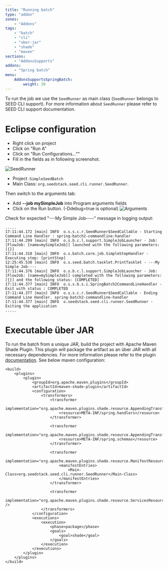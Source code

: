 ```yaml
---
title: "Running batch"
type: "addon"
zones:
    - "Addons"
tags:
    - "batch"
    - "cli"
    - "uber-jar"
    - "shade"
    - "maven"
sections:
    - "AddonsSupports"
addons:
    - "Spring batch"
menu:
    AddonsSupportsSpringBatch:
        weight: 30
---
```


To run the job we use the `SeedRunner` as main class (`SeedRunner` belongs to SEED CLI support).  For more information about `SeedRunner` please refer to SEED CLI support documentation.

# Eclipse configuration

-   Right click on project
-   Click on "Run A" 
-   Click on "Run Configurations...""
-   Fill in the fields as in following screenshot.

![SeedRunner](/img/seed/batch/seed-runner.png)

-   Project :`SimpleSeedBatch`
-   Main Class: `org.seedstack.seed.cli.runner.SeedRunner`.


Then switch to the arguments tab:

- Add **--job mySimpleJob** into Program arguments fields
- Click on the Run button. (-Ddebug=true is optional)
![Arguments](/img/seed/batch/arguments.png)

Check for expected "---My Simple Job----" message in logging output:

```
.....
17:11:44.172 [main] INFO  o.s.s.c.r.SeedRunner$SeedCallable - Starting Command Line Handler : spring-batch2-commandline-handler
17:11:44.299 [main] INFO  o.s.b.c.l.support.SimpleJobLauncher - Job: [FlowJob: [name=mySimpleJob]] launched with the following parameters: [{}]
17:11:44.318 [main] INFO  o.s.batch.core.job.SimpleStepHandler - Executing step: [printStep]
12:25:45.538 [main] INFO  o.s.seed.batch.tasklet.PrintTasklet - ---My Simple Job----
17:11:44.376 [main] INFO  o.s.b.c.l.support.SimpleJobLauncher - Job: [FlowJob: [name=mySimpleJob]] completed with the following parameters: [{}] and the following status: [COMPLETED]
17:11:44.377 [main] INFO  o.s.s.b.s.i.SpringBatch2CommandLineHandler - Exit with status : COMPLETED
17:11:44.377 [main] INFO  o.s.s.c.r.SeedRunner$SeedCallable - Ending Command Line Handler. spring-batch2-commandline-handler
17:11:44.377 [main] INFO  o.seedstack.seed.cli.runner.SeedRunner - Exiting the application
.....

```

# Executable über JAR

To run the batch from a unique JAR, build the project with Apache Maven Shade Plugin. This plugin will package the artifact as an über JAR with all necessary dependencies. 
For more information please refer to the plugin [documentation](http://maven.apache.org/plugins/maven-shade-plugin/examples/executable-jar.html). See below maven configuration:


```
<build>
    <plugins>
        <plugin>
            <groupId>org.apache.maven.plugins</groupId>
            <artifactId>maven-shade-plugin</artifactId>
            <configuration>
                <transformers>
                    <transformer
                        implementation="org.apache.maven.plugins.shade.resource.AppendingTransformer">
                        <resource>META-INF/spring.handlers</resource>
                    </transformer>

                    <transformer
                        implementation="org.apache.maven.plugins.shade.resource.AppendingTransformer">
                        <resource>META-INF/spring.schemas</resource>
                    </transformer>

                    <transformer
                        implementation="org.apache.maven.plugins.shade.resource.ManifestResourceTransformer">
                        <manifestEntries>
                            <Main-Class>org.seedstack.seed.cli.runner.SeedRunner</Main-Class>
                        </manifestEntries>
                    </transformer>

                    <transformer
                        implementation="org.apache.maven.plugins.shade.resource.ServicesResourceTransformer" />
                </transformers>
            </configuration>
            <executions>
                <execution>
                    <phase>package</phase>
                    <goals>
                        <goal>shade</goal>
                    </goals>
                </execution>
            </executions>
        </plugin>
    </plugins>
</build>
```




